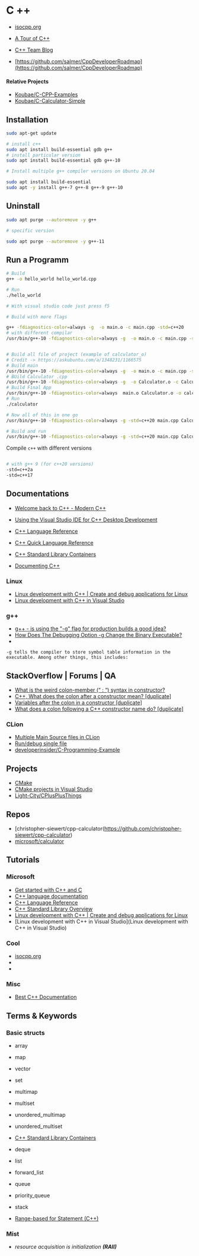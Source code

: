 C ++
=====


* [isocpp.org](https://isocpp.org/get-started)
* [A Tour of C++](https://isocpp.org/tour)
* [C++ Team Blog](https://devblogs.microsoft.com/cppblog/)

* [https://github.com/salmer/CppDeveloperRoadmap](https://github.com/salmer/CppDeveloperRoadmap)

#### Relative Projects

* [Koubae/C-CPP-Examples](https://github.com/Koubae/C-CPP-Examples)
* [Koubae/C-Calculator-Simple](https://github.com/Koubae/C-Calculator-Simple)

Installation
------------


```bash
sudo apt-get update

# install c++ 
sudo apt install build-essential gdb g++ 
# install particular version 
sudo apt install build-essential gdb g++-10

# Install multiple g++ compiler versions on Ubuntu 20.04

sudo apt install build-essential
sudo apt -y install g++-7 g++-8 g++-9 g++-10

```

Uninstall
---------



```bash
sudo apt purge --autoremove -y g++

# specific version

sudo apt purge --autoremove -y g++-11


```


Run a Programm
--------------




```bash
# Build
g++ -o hello_world hello_world.cpp

# Run
./hello_world

# With visual studio code just press f5

# Build with more flags

g++ -fdiagnostics-color=always -g  -o main.o -c main.cpp -std=c++20
# with different compilar
/usr/bin/g++-10 -fdiagnostics-color=always -g  -o main.o -c main.cpp -std=c++20


# Build all file of project (example of calculator_o)
# Credit -> https://askubuntu.com/a/1348231/1166575
# Build main
/usr/bin/g++-10 -fdiagnostics-color=always -g  -o main.o -c main.cpp -std=c++20
# BUild Calculator .cpp
/usr/bin/g++-10 -fdiagnostics-color=always -g  -o Calculator.o -c Calculator.cpp -std=c++20
# Build Final App
/usr/bin/g++-10 -fdiagnostics-color=always  main.o Calculator.o -o calculator
# Run 
./calculator

# Now all of this in one go
/usr/bin/g++-10 -fdiagnostics-color=always -g -std=c++20 main.cpp Calculator.cpp -o calculator

# Build and run 
/usr/bin/g++-10 -fdiagnostics-color=always -g -std=c++20 main.cpp Calculator.cpp -o calculator && ./calculator
```


Compile `c++` with different versions

```bash 

# with g++ 9 (for c++20 versions)
-std=c++2a
-std=c++17


```


Documentations
--------------


* [Welcome back to C++ - Modern C++](https://docs.microsoft.com/en-us/cpp/cpp/welcome-back-to-cpp-modern-cpp?view=msvc-170)
* [Using the Visual Studio IDE for C++ Desktop Development](https://docs.microsoft.com/en-us/cpp/ide/using-the-visual-studio-ide-for-cpp-desktop-development?view=msvc-170)
* [C++ Language Reference](https://assets.ctfassets.net/9pcn2syx7zns/41G6GBcYuIvsds5OG3H2OQ/f222a11333041e193e9de8b393b71653/language_refreence.pdf)
* [C++ Quick Language Reference](http://kali.azc.uam.mx/clc/03_docencia/licenciatura/i_programacion/Libro_C++.pdf)
* [C++ Standard Library Containers](https://docs.microsoft.com/en-us/cpp/standard-library/stl-containers?view=msvc-170)

* [Documenting C++](https://developer.lsst.io/cpp/api-docs.html)
 

### Linux

* [Linux development with C++ | Create and debug applications for Linux](https://docs.microsoft.com/en-us/cpp/linux/?view=msvc-170)
* [Linux development with C++ in Visual Studio](https://devblogs.microsoft.com/cppblog/linux-development-with-c-in-visual-studio/)

### g++ 

* [g++ - is using the "-g" flag for production builds a good idea?](https://stackoverflow.com/questions/10988318/g-is-using-the-g-flag-for-production-builds-a-good-idea)
* [How Does The Debugging Option -g Change the Binary Executable?](https://stackoverflow.com/questions/89603/how-does-the-debugging-option-g-change-the-binary-executable)
* []()

```
-g tells the compiler to store symbol table information in the executable. Among other things, this includes:
```

StackOverflow | Forums | QA
-------------


* [What is the weird colon-member (“ : “) syntax in constructor?](https://saikamesh.medium.com/what-is-the-weird-colon-member-syntax-in-constructor-2fd065278d6f)
* [C++, What does the colon after a constructor mean? [duplicate]](https://stackoverflow.com/questions/2785612/c-what-does-the-colon-after-a-constructor-mean)
* [Variables after the colon in a constructor [duplicate]](https://stackoverflow.com/questions/2349978/variables-after-the-colon-in-a-constructor)
* [What does a colon following a C++ constructor name do? [duplicate]](https://stackoverflow.com/questions/1272680/what-does-a-colon-following-a-c-constructor-name-do)


### CLion

* [Multiple Main Source files in CLion](https://intellij-support.jetbrains.com/hc/en-us/community/posts/205823219-Multiple-Main-Source-files-in-CLion)
* [Run/debug single file](https://www.jetbrains.com/help/clion/run-single-file.html?_gl=1*reacd7*_gcl_aw*R0NMLjE3Mjc1NDQwODcuQ2p3S0NBancwdDYzQmhBVUVpd0E1eFA1NFI5OUFYWktvc2JlbWZlWHFDajRhNTZUVTk0ZHowUFNZM01HYjdlNm44YjhOUk1RMEpyQlRob0NZem9RQXZEX0J3RQ..*_gcl_au*MTE1ODc1NDYyMy4xNzI3MTY5ODYw*_ga*MjA1NjYzNjkwNC4xNzI3MTY5ODU5*_ga_9J976DJZ68*MTcyNzYwNTc2OS4zLjEuMTcyNzYwNTkwMS40Ni4wLjA.)
* [developerinsider/C-Programming-Example](https://github.com/developerinsider/C-Programming-Example)


Projects
--------

* [CMake](https://cmake.org/)
* [CMake projects in Visual Studio](https://docs.microsoft.com/en-us/cpp/build/cmake-projects-in-visual-studio?view=msvc-170)
* [Light-City/CPlusPlusThings](https://github.com/Light-City/CPlusPlusThings)

Repos
--------------

* [christopher-siewert/cpp-calculator(https://github.com/christopher-siewert/cpp-calculator)
* [microsoft/calculator](https://github.com/microsoft/calculator)



Tutorials
---------

### Microsoft 

* [Get started with C++ and C](https://docs.microsoft.com/en-us/cpp/?view=msvc-170)
* [C++ language documentation](https://docs.microsoft.com/en-us/cpp/cpp/?view=msvc-170)
* [C++ Language Reference](https://docs.microsoft.com/en-us/cpp/cpp/cpp-language-reference?view=msvc-170)
* [C++ Standard Library Overview](https://docs.microsoft.com/en-us/cpp/standard-library/cpp-standard-library-overview?view=msvc-170)
* [Linux development with C++ | Create and debug applications for Linux](https://docs.microsoft.com/en-us/cpp/linux/?view=msvc-170)
* [Linux development with C++ in Visual Studio](Linux development with C++ in Visual Studio)

### Cool 

* [isocpp.org](https://isocpp.org/get-started)
* []()
* []()

### Misc

* [Best C++ Documentation](https://obiztools.com/best-c-documentation/)

Terms & Keywords
-----------------

### Basic structs

* array
* map
* vector
* set
* multimap
* multiset
* unordered_multimap
* unordered_multiset
* [C++ Standard Library Containers](https://docs.microsoft.com/en-us/cpp/standard-library/stl-containers?view=msvc-170)
* deque
* list
* forward_list 

* queue
* priority_queue
* stack 

* [Range-based for Statement (C++)](https://docs.microsoft.com/en-us/cpp/cpp/range-based-for-statement-cpp?view=msvc-170)

### Mist



* *resource acquisition is initialization **(RAII)***
